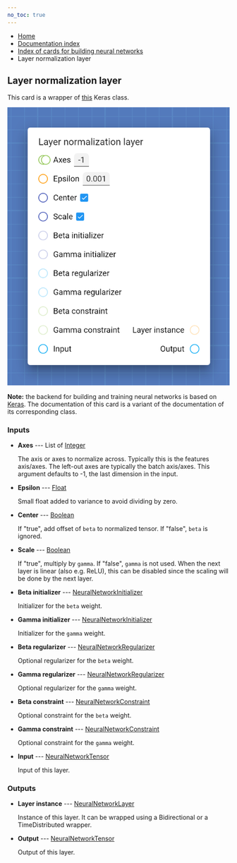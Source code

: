 ```yaml
---
no_toc: true
---
```


<ul class="breadcrumb">
    <li><a href="">Home</a></li>
    <li><a href="documentation">Documentation index</a></li>
    <li><a href="neural_network_cards/">Index of cards for building neural networks</a></li>
    <li>Layer normalization layer</li>
</ul>

## Layer normalization layer

This card is a wrapper of [this](https://keras.io/api/layers/normalization_layers/layer_normalization/) Keras class.

!["Layer normalization layer" card](assets/img/neural_network_cards/layer_LayerNormalization.png)

**Note:** the backend for building and training neural networks is based on [Keras](https://keras.io/). The documentation of this card is a variant of the documentation of its corresponding class.


### Inputs


* **Axes** --- List of [Integer](types/Integer)

  The axis or axes to normalize across. Typically this is the features axis/axes. The left-out axes are typically the batch axis/axes. This argument defaults to -1, the last dimension in the input.

* **Epsilon** --- [Float](types/Float)

  Small float added to variance to avoid dividing by zero.

* **Center** --- [Boolean](types/Boolean)

  If "true", add offset of `beta` to normalized tensor. If "false", `beta` is ignored.

* **Scale** --- [Boolean](types/Boolean)

  If "true", multiply by `gamma`. If "false", `gamma` is not used. When the next layer is linear (also e.g. ReLU), this can be disabled since the scaling will be done by the next layer.

* **Beta initializer** --- [NeuralNetworkInitializer](types/NeuralNetworkInitializer)

  Initializer for the `beta` weight.

* **Gamma initializer** --- [NeuralNetworkInitializer](types/NeuralNetworkInitializer)

  Initializer for the `gamma` weight.

* **Beta regularizer** --- [NeuralNetworkRegularizer](types/NeuralNetworkRegularizer)

  Optional regularizer for the `beta` weight.

* **Gamma regularizer** --- [NeuralNetworkRegularizer](types/NeuralNetworkRegularizer)

  Optional regularizer for the `gamma` weight.

* **Beta constraint** --- [NeuralNetworkConstraint](types/NeuralNetworkConstraint)

  Optional constraint for the `beta` weight.

* **Gamma constraint** --- [NeuralNetworkConstraint](types/NeuralNetworkConstraint)

  Optional constraint for the `gamma` weight.

* **Input** --- [NeuralNetworkTensor](types/NeuralNetworkTensor)

  Input of this layer.





### Outputs


* **Layer instance** --- [NeuralNetworkLayer](types/NeuralNetworkLayer)

  Instance of this layer. It can be wrapped using a Bidirectional or a TimeDistributed wrapper.

* **Output** --- [NeuralNetworkTensor](types/NeuralNetworkTensor)

  Output of this layer.




